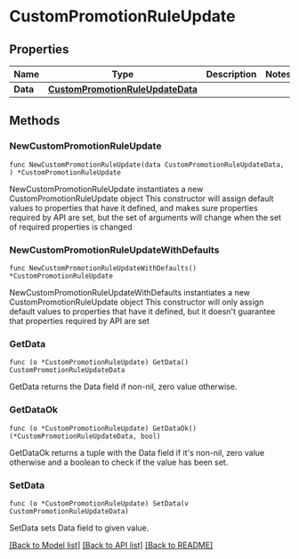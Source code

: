 # CustomPromotionRuleUpdate

## Properties

Name | Type | Description | Notes
------------ | ------------- | ------------- | -------------
**Data** | [**CustomPromotionRuleUpdateData**](CustomPromotionRuleUpdateData.md) |  | 

## Methods

### NewCustomPromotionRuleUpdate

`func NewCustomPromotionRuleUpdate(data CustomPromotionRuleUpdateData, ) *CustomPromotionRuleUpdate`

NewCustomPromotionRuleUpdate instantiates a new CustomPromotionRuleUpdate object
This constructor will assign default values to properties that have it defined,
and makes sure properties required by API are set, but the set of arguments
will change when the set of required properties is changed

### NewCustomPromotionRuleUpdateWithDefaults

`func NewCustomPromotionRuleUpdateWithDefaults() *CustomPromotionRuleUpdate`

NewCustomPromotionRuleUpdateWithDefaults instantiates a new CustomPromotionRuleUpdate object
This constructor will only assign default values to properties that have it defined,
but it doesn't guarantee that properties required by API are set

### GetData

`func (o *CustomPromotionRuleUpdate) GetData() CustomPromotionRuleUpdateData`

GetData returns the Data field if non-nil, zero value otherwise.

### GetDataOk

`func (o *CustomPromotionRuleUpdate) GetDataOk() (*CustomPromotionRuleUpdateData, bool)`

GetDataOk returns a tuple with the Data field if it's non-nil, zero value otherwise
and a boolean to check if the value has been set.

### SetData

`func (o *CustomPromotionRuleUpdate) SetData(v CustomPromotionRuleUpdateData)`

SetData sets Data field to given value.



[[Back to Model list]](../README.md#documentation-for-models) [[Back to API list]](../README.md#documentation-for-api-endpoints) [[Back to README]](../README.md)


